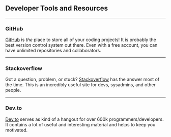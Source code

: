 ## Developer Tools and Resources

---

### GitHub

[GitHub](https://github.com) is *the* place to store all of your coding projects! It is probably the best version control system out there. Even with a free account, you can have unlimited repositories and collaborators.

---

### Stackoverflow

Got a question, problem, or stuck? [Stackoverflow](https://stackoverflow.com) has the answer most of the time. This is an incredibly useful site for devs, sysadmins, and other people.

---

### Dev.to

[Dev.to](https://dev.to) serves as kind of a hangout for over 600k programmers/developers. It contains a lot of useful and interesting material and helps to keep you motivated.
